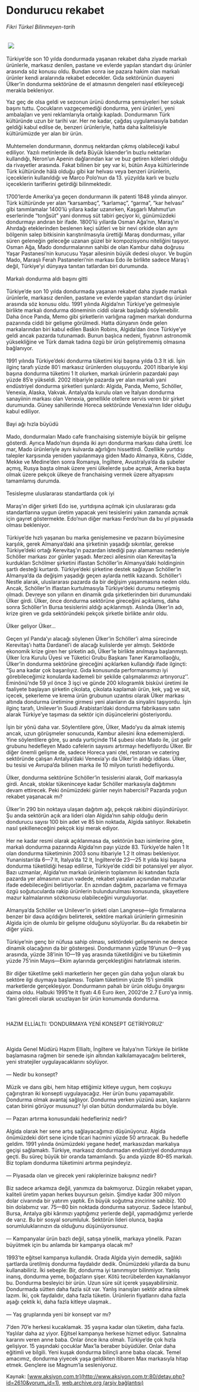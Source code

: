 # Dondurucu rekabet

*Fikri Türkel Bilinmeyen-tarih*

<div>
 <font>
  <img border="0" height="1" src="/web/20030630111746im_/http://www.aksiyon.com.tr/images/blank.gif"/>
 </font>
 <font class="content">
  <p>
   <img border="0" hspace="5" src="http://web.archive.org/web/20030630111746im_/http://www.aksiyon.com.tr/resim/442/22.jpg" vspace="5"/>
  </p>
 </font>
 <font class="content">
  Türkiye’de son 10 yılda dondurmada yaşanan rekabet daha ziyade markalı ürünlerle, markasız denilen, pastane ve evlerde yapılan standart dışı ürünler arasında söz konusu oldu. Bundan sonra ise pazara hakim olan markalı ürünler kendi aralarında rekabet edecekler. Gıda sektörünün duayeni Ülker’in dondurma sektörüne de el atmasının dengeleri nasıl etkileyeceği merakla bekleniyor.
 </font>
 <p>
  <font class="content">
   Yaz geç de olsa geldi ve sezonun ürünü dondurma şemsiyeleri her sokak başını tuttu. Çocukların vazgeçemediği dondurma, yeni ürünleri, yeni ambalajları ve yeni reklamlarıyla ortalığı kapladı. Dondurmanın Türk kültüründe uzun bir tarihi var. Her ne kadar, çağdaş uygulamasıyla batıdan geldiği kabul edilse de, benzeri ürünleriyle, hatta daha kalitelisiyle kültürümüzde yer alan bir ürün.
   <br/>
   <br/>
   Muhtemelen dondurmanın, donmuş nektardan çıkmış olabileceği kabul ediliyor. Yazılı metinlerde ilk defa Büyük İskender’in buzlu nektarları kullandığı, Neron’un Apenin dağlarından kar ve buz getiren köleleri olduğu da rivayetler arasında. Fakat bilinen bir şey var ki, bütün Asya kültürlerinde Türk kültüründe hâlâ olduğu gibi kar helvası veya benzeri ürünlerin, içeceklerin kullanıldığı ve Marco Polo’nun da 13. yüzyılda karlı ve buzlu içeceklerin tariflerini getirdiği bilinmektedir.
   <br/>
   <br/>
   1700’lerde Amerika’ya geçen dondurmanın ilk patenti 1848 yılında alınıyor. Türk kültüründe yer alan “karsambaç”, “karlamaç”, “garma”, “kar helvası” gibi tanımlamalar 1400’lü yıllara kadar uzanırken, Kaşgarlı Mahmut’un eserlerinde “tonğsüt” yani donmuş süt tabiri geçiyor ki, günümüzdeki dondurmayı andıran bir ifade. 1800’lü yıllarda Osman Ağa’nın, Maraş’ın Ahırdağı eteklerinden beslenen keçi sütleri ve bir nevi orkide olan aynı bölgenin salep bitkisinin karıştırılmasıyla ürettiği Maraş dondurması, yıllar süren geleneğin geleceğe uzanan güzel bir kompozisyonu niteliğini taşıyor. Osman Ağa, Mado dondurmalarının sahibi de olan Kambur daha doğrusu Yaşar Pastanesi’nin kurucusu Yaşar ailesinin büyük dedesi oluyor. Ve bugün Mado, Maraşlı Ferah Pastaneleri’nin markası Edo ile birlikte sadece Maraş’ı değil, Türkiye’yi dünyaya tanıtan tatlardan biri durumunda.
   <br/>
   <br/>
   Markalı dondurma aldı başını gitti
   <br/>
   <br/>
   Türkiye’de son 10 yılda dondurmada yaşanan rekabet daha ziyade markalı ürünlerle, markasız denilen, pastane ve evlerde yapılan standart dışı ürünler arasında söz konusu oldu. 1991 yılında Algida’nın Türkiye’ye gelmesiyle birlikte markalı dondurma döneminin ciddi olarak başladığı söylenebilir. Daha önce Panda, Memo gibi şirketlerin varlığına rağmen markalı dondurma pazarında ciddi bir gelişme görülmedi. Hatta dünyanın önde gelen markalarından biri kabul edilen Baskin Robins, Algida’dan önce Türkiye’ye geldi ancak pazarda tutunamadı. Bunun başlıca nedeni, fiyatının astronomik yüksekliğine ve Türk damak tadına özgü bir ürün geliştirememiş olmasına bağlanıyor.
   <br/>
   <br/>
   1991 yılında Türkiye’deki dondurma tüketimi kişi başına yılda 0.3 lt idi. İşin ilginç tarafı yüzde 80’i markasız ürünlerden oluşuyordu. 2001 itibariyle kişi başına dondurma tüketimi 1 lt olurken, markalı ürünlerin pazardaki payı yüzde 85’e yükseldi. 2002 itibariyle pazarda yer alan markalı yani endüstriyel dondurma şirketleri şunlardı: Algida, Panda, Memo, Schöller, Venexia, Alaska, Vakvak. Antalya’da kurulu olan ve İtalyan dondurma sanayiinin markası olan Venexia, genellikle otellere servis veren bir şirket durumunda. Güney sahillerinde Horeca sektöründe Venexia’nın lider olduğu kabul ediliyor.
   <br/>
   <br/>
   Bayi ağı hızla büyüdü
   <br/>
   <br/>
   Mado, dondurmaları Mado cafe franchaising sistemiyle büyük bir gelişme gösterdi. Ayrıca Mado’nun dışında iki ayrı dondurma markası daha üretti. İce mar, Mado ürünleriyle aynı kulvarda ağırlığını hissettirdi. Özellikle yurtdışı talepler karşısında yeniden yapılanmaya giden Mado Almanya, Kıbrıs, Cidde, Mekke ve Medine’den sonra Romanya, İngiltere, Avustralya’da da şubeler açmış, Rusya başta olmak üzere yeni ülkelerde şube açmak, Amerika başta olmak üzere pekçok ülkeye de franchaising vermek üzere altyapısını tamamlamış durumda.
   <br/>
   <br/>
   Tesisleşme uluslararası standartlarda çok iyi
   <br/>
   <br/>
   Maraş’ın diğer şirketi Edo ise, yurtdışına açılmak için uluslararası gıda standartlarına uygun üretim yapacak yeni tesislerini yakın zamanda açmak için gayret göstermekte. Edo’nun diğer markası Ferdo’nun da bu yıl piyasada olması bekleniyor.
   <br/>
   <br/>
   Türkiye’de hızlı yaşanan bu marka genişlemesine ve pazarın büyümesine karşılık, gerek Almanya’daki ana şirketinin yaşadığı sıkıntılar, gerekse Türkiye’deki ortağı Kerevitaş’ın pazardan istediği payı alamaması nedeniyle Schöller markası zor günler yaşadı. Merzeci ailesinin olan Kerevitaş’la kurdukları Schölmer şirketini iflastan Schöller’in Almanya’daki holdinginin şartlı desteği kurtardı. Türkiye’deki şirketine destek sağlayan Schöller’in Almanya’da da değişim yaşadığı geçen aylarda netlik kazandı. Schöller’i Nestle alarak, uluslararası pazarda da bir değişim yaşanmasına neden oldu. Ancak, Schöller’in iflastan kurtulmasıyla Türkiye’deki durumu netleşmiş olmadı. Devreye son yılların en dinamik gıda şirketlerinden biri durumundaki Ülker girdi. Ülker, önce dondurma sektörüne gireceğini açıklamış, daha sonra Schöller’in Bursa tesislerini aldığı açıklanmıştı. Aslında Ülker’in adı, krize giren ve gıda sektöründeki pekçok şirketle birlikte anılır oldu.
   <br/>
   <br/>
   Ülker geliyor Ülker...
   <br/>
   <br/>
   Geçen yıl Panda’yı alacağı söylenen Ülker’in Schöller’i alma sürecinde Kerevitaş’ı hatta Dardanel’i de alacağı kulislerde yer almıştı. Sektörde ekonomik krize giren her şirketin adı, Ülker’le birlikte anılmaya başlanmıştı. Ülker İcra Kurulu Üyesi ve Tüketici Grubu Başkanı Taner Karamollaoğlu, Ülker’in dondurma sektörüne gireceğini açıklarken kullandığı ifade ilginçti: “Şu ana kadar çok başarılıyız. Gıda konusunda performansımızı iyi görebileceğimiz konularda kademeli bir şekilde çalışmalarımızı artırıyoruz’’. Eminönü’nde 59 yıl önce 3 işçi ve günde 200 kilogramlık bisküvi üretimi ile faaliyete başlayan şirketin çikolata, çikolata kaplamalı ürün, kek, yağ ve süt, içecek, şekerleme ve krema ürün grubunun uzantısı olarak Ülker markası altında dondurma üretimine girmesi yeni alanların da sinyalini taşıyordu. İşin ilginç tarafı, Unilever’in Suudi Arabistan’daki dondurma fabrikasını satın alarak Türkiye’ye taşıması da sektör için düşüncelerini gösteriyordu.
   <br/>
   <br/>
   İşin bir yönü daha var. Söylentilere göre, Ülker, Mado’yu da almak istemiş ancak, uzun görüşmeler sonucunda, Kambur ailesini ikna edememişlerdi. Yine söylentilere göre, şu anda yurtiçinde 114 şubesi olan Mado ile, üst gelir grubunu hedefleyen Mado cafelerin sayısını artırmayı hedefliyordu Ülker. Bir diğer önemli gelişme de, sadece Horeca yani otel, restoran ve catering sektöründe çalışan Antalya’daki Venexia’yı da Ülker’in aldığı iddiası. Ülker, bu tesisi ve Avrupa’da bilinen marka ile 10 milyon turisti hedefliyordu.
   <br/>
   <br/>
   Ülker, dondurma sektörüne Schöller’in tesislerini alarak, Golf markasıyla girdi. Ancak, stoklar tükeninceye kadar Schöller markasıyla dağıtımını devam ettirecek. Peki önümüzdeki günler neyin habercisi? Pazarda yoğun rekabet yaşanacak mı?
   <br/>
   <br/>
   Ülker’in 290 bin noktaya ulaşan dağıtım ağı, pekçok rakibini düşündürüyor. Şu anda sektörün açık ara lideri olan Algida’nın sahip olduğu derin dondurucu sayısı 100 bin adet ve 85 bin noktada, Algida satılıyor. Rekabetin nasıl şekilleneceğini pekçok kişi merak ediyor.
   <br/>
   <br/>
   Her ne kadar resmi olarak açıklanmasa da, sektörün bazı isimlerine göre, markalı dondurma pazarında Algida’nın payı yüzde 83. Türkiye’de halen 1 lt olan dondurma tüketiminin 2003 sonu itibariyle 1.2 lt olması bekleniyor. Yunanistan’da 6—7 lt, İtalya’da 12 lt, İngiltere’de 23—25 lt yılda kişi başına dondurma tüketildiği hesap edilirse, Türkiye’de ciddi bir potansiyel yer alıyor. Bazı uzmanlar, Algida’nın markalı ürünlerin toplamının iki katından fazla pazarda yer almasının uzun vadede, rekabet yasaları açısından mahzurlar ifade edebileceğini belirtiyorlar. En azından dağıtım, pazarlama ve firmaya özgü soğutucularda rakip ürünlerin bulundurulması konusunda, şikayetlere mazur kalmalarının sözkonusu olabileceğini vurguluyorlar.
   <br/>
   <br/>
   Almanya’da Schöller ve Unilever’in şirketi olan Langnese—Iglo firmalarına benzer bir dava açıldığını belirterek, sektöre markalı ürünlerin girmesinin Algida için de olumlu bir gelişme olduğunu söylüyorlar. Bu da rekabetin bir diğer yüzü.
   <br/>
   <br/>
   Türkiye’nin genç bir nüfusa sahip olması, sektördeki gelişmenin ne derece dinamik olacağının da bir göstergesi. Dondurmanın yüzde 19’unun 0—9 yaş arasında, yüzde 38’inin 10—19 yaş arasında tüketildiğini ve bu tüketimin yüzde 75’inin Mayıs—Ekim aylarında gerçekleştiğini hatırlatmak isterim.
   <br/>
   <br/>
   Bir diğer tüketilme şekli marketlerin her geçen gün daha yoğun olarak bu sektöre ilgi duymaya başlaması. Toplam tüketimin yüzde 15’i şimdilik marketlerde gerçekleşiyor. Dondurmanın pahalı bir ürün olduğu önyargısı daima oldu. Halbuki 1995’te lt fiyatı 4.6 Euro iken, 2002’de 2.7 Euro’ya inmiş. Yani göreceli olarak ucuzlayan bir ürün konumunda dondurma.
   <br/>
   <br/>
   <br/>
   <br/>
   HAZIM ELLİALTI: ‘DONDURMAYA YENİ KONSEPT GETİRİYORUZ’
   <br/>
   <br/>
   <br/>
   <br/>
   Algida Genel Müdürü Hazım Ellialtı, İngiltere ve İtalya’nın Türkiye ile birlikte başlamasına rağmen bir senede işin altından kalkılamayacağını belirterek, yeni stratejiler uygulayacaklarını söylüyor.
   <br/>
   <br/>
   — Nedir bu konsept?
   <br/>
   <br/>
   Müzik ve dans gibi, hem hitap ettiğimiz kitleye uygun, hem coşkuyu çağırıştıran iki konsepti uygulayacağız. Her ürün bunu yapamayabilir. Dondurma olmak avantaj sağlıyor. Dondurma yerken yüzünü asan, kaşlarını çatan birini görüyor musunuz? İyi olan bütün dondurmalarda bu böyle.
   <br/>
   <br/>
   — Pazarı artırma konusundaki hedefleriniz nedir?
   <br/>
   <br/>
   Algida olarak her sene artış sağlayacağımızı düşünüyoruz. Algida önümüzdeki dört sene içinde ticari hacmini yüzde 50 artıracak. Bu hedefle geldim. 1991 yılında önümüzdeki yegane hedef, markasızdan markalıya geçişi sağlamaktı. Türkiye, markasız dondurmadan endüstriyel dondurmaya geçti. Bu süreç büyük bir oranda tamamlandı. Şu anda yüzde 80–85 markalı. Biz toplam dondurma tüketimini artırma peşindeyiz.
   <br/>
   <br/>
   — Piyasada olan ve girecek yeni rakiplerinize bakışınız nedir?
   <br/>
   <br/>
   Biz sadece arkamıza değil, yanımıza da bakmıyoruz. Düzgün rekabet yapan, kaliteli üretim yapan herkes buyursun gelsin. Şimdiye kadar 300 milyon dolar civarında bir yatırım yaptık. En büyük soğutma zincirine sahibiz. 100 bin dolabımız var. 75—80 bin noktada dondurma satıyoruz. Sadece İstanbul, Bursa, Antalya gibi kârımızı yaptığımız yerlerde değil, yapmadığımız yerlerde de varız. Bu bir sosyal sorumluluk. Sektörün lideri olunca, başka sorumluluklarınızın da olduğunu düşünüyorsunuz.
   <br/>
   <br/>
   — Kampanyalar ürün bazlı değil, satışa yönelik, markaya yönelik. Pazarı büyütmek için bu anlamda bir kampanya olacak mı?
   <br/>
   <br/>
   1993’te eğitsel kampanya kullandık. Orada Algida yiyin demedik, sağlıklı şartlarda üretilmiş dondurma faydalıdır dedik. Önümüzdeki yıllarda da bunu kullanabiliriz. İki sebeple: Bir, dondurma iyi tanınmıyor bilinmiyor. Yanlış inanış, dondurma yeme, boğazların şişer. Kötü tecrübelerden kaynaklanıyor bu. Dondurma besleyici bir ürün. Uzun süre süt içerek yaşayabilirsiniz. Dondurmada sütten daha fazla süt var. Yanlış inanışları sektör adına silmek lazım. İki, çok faydalıdır, daha fazla tüketin. Ürünlerin fiyatlarını daha fazla aşağı çektik ki, daha fazla kitleye ulaşmak..
   <br/>
   <br/>
   — Yaş gruplarında yeni bir konsept var mı?
   <br/>
   <br/>
   7’den 70’e herkesi kucaklamak. 35 yaşına kadar olan tüketim, daha fazla. Yaşlılar daha az yiyor. Eğitsel kampanya herkese hizmet ediyor. Satınalma kararını veren anne baba. Onlar önce ikna olmalı. Türkiye’de çok hızla gelişiyor. 15 yaşındaki çocuklar Max’la beraber büyüdüler. Onlar daha eğitimli ve bilgili. Yeni kuşak dondurma bilinçli anne baba olacak. Temel amacımız, dondurma yiyecek yaşa geldikten itibaren Max markasıyla hitap etmek. Gençlere ise Magnum’la sesleniyoruz.
   <br/>
  </font>
 </p>
</div>


Kaynak: [www.aksiyon.com.tr](http://www.aksiyon.com.tr:80/detay.php?id=2610&yorum_id=1), [web.archive.org (arşiv bağlantısı)](http://web.archive.org/web/20030630111746/http://www.aksiyon.com.tr:80/detay.php?id=2610&yorum_id=1)
